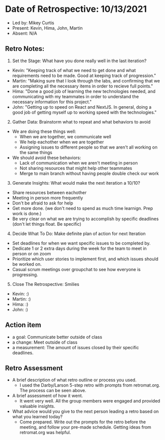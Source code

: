 # Date of Retrospective: 10/13/2021

- Led by: Mikey Curtis
- Present: Kevin, Hima, John, Martin
- Absent: N/A

## Retro Notes:

1. Set the Stage: What have you done really well in the last iteration?

- Kevin: "Keeping track of what we need to get done and what requirements need to be made. Good at keeping track of progression."
- Martin: "Making sure that I look through the labs, and confirming that we are completing all the necessary items in order to recieve full points."
- Hima: "Done a good job of learning the new technologies needed, and communicating with my teammates in order to understand the necessary information for this project."
- John: "Getting up to speed on React and NextJS. In general, doing a good job of getting myself up to working speed with the technologies."

2. Gather Data: Brainstorm what to repeat and what behaviors to avoid

- We are doing these things well:
  - When we are together, we communicate well
  - We help eachother when we are together
  - Assigning issues to different people so that we aren't all working on the same things
- We should avoid these behaviors:
  - Lack of communication when we aren't meeting in person
  - Not sharing resources that might help other teammates
  - Merge to main branch without having people double check our work

3. Generate Insights: What would make the next iteration a 10/10?

- Share resources between eachother
- Meeting in person more frequently
- Don't be afraid to ask for help
- Get more done. (we don't need to spend as much time learnign. Prep work is done.)
- Be very clear on what we are trying to accomplish by specific deadlines (don't let things float. Be specific)

4. Decide What To Do: Make definite plan of action for next Iteration

- Set deadlines for when we want specific issues to be completed by.
- Dedicate 1 or 2 extra days during the week for the team to meet in person or on zoom
- Prioritize which user stories to implement first, and which issues should be worked on.
- Casual scrum meetings over groupchat to see how everyone is progressing.

5. Close The Retrospective: Smilies

- Kevin: :)
- Martin: :)
- Hima: :)
- John: :)

## Action item

- a goal: Communicate better outside of class
- a change: Meet outside of class
- a measurement: The amount of issues closed by their specific deadlines.

## Retro Assessment

- A brief description of what retro outline or process you used.
  - I used the Darby/Larson 5-step retro with prompts from retromat.org. The process can be seen above.
- A brief assessment of how it went.
  - It went very well. All the group members were engaged and provided valuable insights.
- What advice would you give to the next person leading a retro based on what you learned today?
  - Come prepared. Write out the prompts for the retro before the meeting, and follow your pre-made schedule. Getting ideas from retromat.org was helpful.
